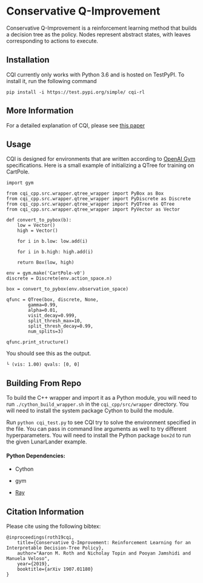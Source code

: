 # Conservative Q-Improvement

Conservative Q-Improvement is a reinforcement learning method that builds a decision tree as the policy.  Nodes represent abstract states, with leaves corresponding to actions to execute.

## Installation

CQI currently only works with Python 3.6 and is hosted on TestPyPI. To install it, run the following command

    pip install -i https://test.pypi.org/simple/ cqi-rl

## More Information

For a detailed explanation of CQI, please see [this paper](https://arxiv.org/abs/1907.01180)

## Usage

CQI is designed for environments that are written according to [OpenAI Gym](https://gym.openai.com/) specifications. 
Here is a small example of initializing a QTree for training on CartPole.

    import gym
    
    from cqi_cpp.src.wrapper.qtree_wrapper import PyBox as Box
    from cqi_cpp.src.wrapper.qtree_wrapper import PyDiscrete as Discrete
    from cqi_cpp.src.wrapper.qtree_wrapper import PyQTree as QTree
    from cqi_cpp.src.wrapper.qtree_wrapper import PyVector as Vector
    
    def convert_to_pybox(b):
        low = Vector()
        high = Vector()

        for i in b.low: low.add(i)

        for i in b.high: high.add(i)

        return Box(low, high)

    env = gym.make('CartPole-v0')
    discrete = Discrete(env.action_space.n)
    
    box = convert_to_pybox(env.observation_space)
    
    qfunc = QTree(box, discrete, None, 
            gamma=0.99, 
            alpha=0.01, 
            visit_decay=0.999, 
            split_thresh_max=10, 
            split_thresh_decay=0.99, 
            num_splits=3)
            
    qfunc.print_structure()


You should see this as the output.

    └ (vis: 1.00) qvals: [0, 0]
 
## Building From Repo
To build the C++ wrapper and import it as a Python module, you will need to run `./cython_build_wrapper.sh` in the `cqi_cpp/src/wrapper` directory. You will need to install the system package Cython to build the module.

Run `python cqi_test.py` to see CQI try to solve the environment specified in the file. You can pass in command line
arguments as well to try different hyperparameters. You will need to install the Python package `box2d` to run the given LunarLander example.

#### Python Dependencies:

* Cython

* gym

* [Ray](https://github.com/ray-project/ray)

## Citation Information

Please cite using the following bibtex:

```
@inproceedings(roth19cqi,
    title={Conservative Q-Improvement: Reinforcement Learning for an
Interpretable Decision-Tree Policy},
    author="Aaron M. Roth and Nicholay Topin and Pooyan Jamshidi and Manuela Veloso",
    year={2019},
    booktitle={arXiv 1907.01180}
}
```

<!-- > Aaron M. Roth, Nicholay Topin, Pooyan Jamshidi, and Manuela Veloso.  Conservative Q-improvement:  Reinforcement Learning for an Interpretable Decision-Tree Policy.  In _arXiv 1907.01180_, 2019. -->

